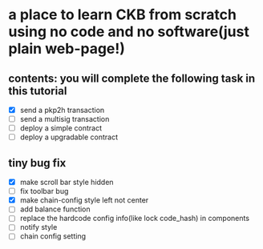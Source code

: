 # a place to learn CKB from scratch using no code and no software(just plain web-page!)

## contents: you will complete the following task in this tutorial

- [x] send a pkp2h transaction
- [ ] send a multisig transaction
- [ ] deploy a simple contract
- [ ] deploy a upgradable contract

## tiny bug fix

- [x] make scroll bar style hidden
- [ ] fix toolbar bug
- [x] make chain-config style left not center
- [ ] add balance function
- [ ] replace the hardcode config info(like lock code_hash) in components
- [ ] notify style
- [ ] chain config setting
